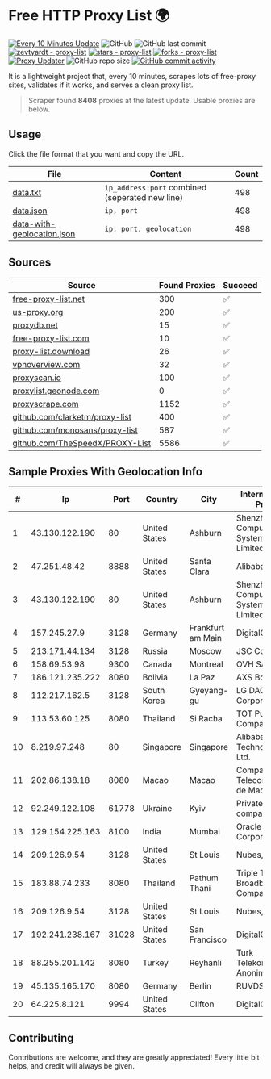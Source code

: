 
# Free HTTP Proxy List 🌍

[![Every 10 Minutes Update](https://github.com/mertguvencli/http-proxy-list/actions/workflows/main.yml/badge.svg?branch=main)](https://github.com/mertguvencli/http-proxy-list/actions/workflows/main.yml)
![GitHub](https://img.shields.io/github/license/mertguvencli/http-proxy-list)
![GitHub last commit](https://img.shields.io/github/last-commit/mertguvencli/http-proxy-list)
[![zevtyardt - proxy-list](https://img.shields.io/static/v1?label=zevtyardt&message=proxy-list&color=blue&logo=github)](https://github.com/zevtyardt/proxy-list "Go to GitHub repo")
[![stars - proxy-list](https://img.shields.io/github/stars/zevtyardt/proxy-list?style=social)](https://github.com/zevtyardt/proxy-list)
[![forks - proxy-list](https://img.shields.io/github/forks/zevtyardt/proxy-list?style=social)](https://github.com/zevtyardt/proxy-list)
[![Proxy Updater](https://github.com/zevtyardt/proxy-list/workflows/Proxy%20Updater/badge.svg)](https://github.com/zevtyardt/proxy-list/actions?query=workflow:"Proxy+Updater")
![GitHub repo size](https://img.shields.io/github/repo-size/zevtyardt/proxy-list)
[![GitHub commit activity](https://img.shields.io/github/commit-activity/m/zevtyardt/proxy-list?logo=commits)](https://github.com/zevtyardt/proxy-list/commits/main)

It is a lightweight project that, every 10 minutes, scrapes lots of free-proxy sites, validates if it works, and serves a clean proxy list.

> Scraper found **8408** proxies at the latest update. Usable proxies are below.

## Usage

Click the file format that you want and copy the URL.

|File|Content|Count|
|----|-------|-----|
|[data.txt](https://raw.githubusercontent.com/mertguvencli/http-proxy-list/main/proxy-list/data.txt)|`ip_address:port` combined (seperated new line)|498|
|[data.json](https://raw.githubusercontent.com/mertguvencli/http-proxy-list/main/proxy-list/data.json)|`ip, port`|498|
|[data-with-geolocation.json](https://raw.githubusercontent.com/mertguvencli/http-proxy-list/main/proxy-list/data-with-geolocation.json)|`ip, port, geolocation`|498|

## Sources

|Source|Found Proxies|Succeed|
|------|-------------|-------|
|[free-proxy-list.net](https://free-proxy-list.net)|300|✅|
|[us-proxy.org](https://www.us-proxy.org)|200|✅|
|[proxydb.net](http://proxydb.net)|15|✅|
|[free-proxy-list.com](https://free-proxy-list.com/?page=&port=&type%5B%5D=http&type%5B%5D=https&up_time=0&search=Search)|10|✅|
|[proxy-list.download](https://www.proxy-list.download/HTTP)|26|✅|
|[vpnoverview.com](https://vpnoverview.com/privacy/anonymous-browsing/free-proxy-servers)|32|✅|
|[proxyscan.io](https://www.proxyscan.io)|100|✅|
|[proxylist.geonode.com](https://proxylist.geonode.com/api/proxy-list?limit=300&page=1&sort_by=lastChecked&sort_type=desc&protocols=http,https)|0|✅|
|[proxyscrape.com](https://api.proxyscrape.com/v2/?request=displayproxies&protocol=http&timeout=10000&country=all&ssl=all&anonymity=all)|1152|✅|
|[github.com/clarketm/proxy-list](https://raw.githubusercontent.com/clarketm/proxy-list/master/proxy-list-raw.txt)|400|✅|
|[github.com/monosans/proxy-list](https://raw.githubusercontent.com/monosans/proxy-list/main/proxies/http.txt)|587|✅|
|[github.com/TheSpeedX/PROXY-List](https://raw.githubusercontent.com/TheSpeedX/PROXY-List/master/http.txt)|5586|✅|


## Sample Proxies With Geolocation Info

|#|Ip|Port|Country|City|Internet Service Provider|
|-|--|----|-------|----|-------------------------|
|1|43.130.122.190|80|United States|Ashburn|Shenzhen Tencent Computer Systems Company Limited|
|2|47.251.48.42|8888|United States|Santa Clara|Alibaba.com LLC|
|3|43.130.122.190|80|United States|Ashburn|Shenzhen Tencent Computer Systems Company Limited|
|4|157.245.27.9|3128|Germany|Frankfurt am Main|DigitalOcean, LLC|
|5|213.171.44.134|3128|Russia|Moscow|JSC Comcor|
|6|158.69.53.98|9300|Canada|Montreal|OVH SAS|
|7|186.121.235.222|8080|Bolivia|La Paz|AXS Bolivia S. A.|
|8|112.217.162.5|3128|South Korea|Gyeyang-gu|LG DACOM Corporation|
|9|113.53.60.125|8080|Thailand|Si Racha|TOT Public Company Limited|
|10|8.219.97.248|80|Singapore|Singapore|Alibaba (US) Technology Co., Ltd.|
|11|202.86.138.18|8080|Macao|Macao|Companhia de Telecomunicacoes de Macau|
|12|92.249.122.108|61778|Ukraine|Kyiv|Private "Stock company "Sater"|
|13|129.154.225.163|8100|India|Mumbai|Oracle Corporation|
|14|209.126.9.54|3128|United States|St Louis|Nubes, LLC|
|15|183.88.74.233|8080|Thailand|Pathum Thani|Triple T Broadband Public Company Limited|
|16|209.126.9.54|3128|United States|St Louis|Nubes, LLC|
|17|192.241.238.167|31028|United States|San Francisco|DigitalOcean, LLC|
|18|88.255.201.142|8080|Turkey|Reyhanli|Turk Telekomunikasyon Anonim Sirketi|
|19|45.135.165.170|8080|Germany|Berlin|RUVDS|
|20|64.225.8.121|9994|United States|Clifton|DigitalOcean, LLC|



## Contributing

Contributions are welcome, and they are greatly appreciated! Every
little bit helps, and credit will always be given.

